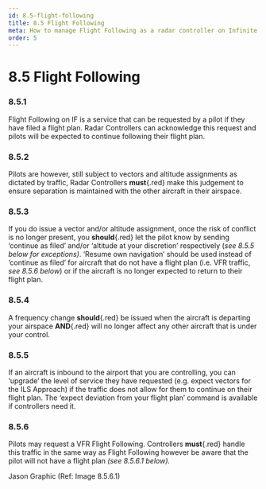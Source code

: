 ```yaml
---
id: 8.5-flight-following
title: 8.5 Flight Following
meta: How to manage Flight Following as a radar controller on Infinite Flight.
order: 5
---
```


# 8.5  Flight Following

 

### 8.5.1    

Flight Following on IF is a service that can be requested by a pilot if they have filed a flight plan. Radar Controllers can acknowledge this request and pilots will be expected to continue following their flight plan.



### 8.5.2    

Pilots are however, still subject to vectors and altitude assignments as dictated by traffic, Radar Controllers **must**{.red} make this judgement to ensure separation is maintained with the other aircraft in their airspace.



### 8.5.3    

If you do issue a vector and/or altitude assignment, once the risk of conflict is no longer present, you **should**{.red} let the pilot know by sending ‘continue as filed’ and/or ‘altitude at your discretion’ respectively (*see 8.5.5 below for exceptions)*. ‘Resume own navigation’ should be used instead of ‘continue as filed’ for aircraft that do not have a flight plan (i.e. VFR traffic, *see 8.5.6 below*) or if the aircraft is no longer expected to return to their flight plan.



### 8.5.4    

A frequency change **should**{.red} be issued when the aircraft is departing your airspace **AND**{.red} will no longer affect any other aircraft that is under your control.



### 8.5.5    

If an aircraft is inbound to the airport that you are controlling, you can ‘upgrade’ the level of service they have requested (e.g. expect vectors for the ILS Approach) if the traffic does not allow for them to continue on their flight plan. The ‘expect deviation from your flight plan’ command is available if controllers need it.

 

### 8.5.6    

Pilots may request a VFR Flight Following. Controllers **must**{.red} handle this traffic in the same way as Flight Following however be aware that the pilot will not have a flight plan *(see 8.5.6.1 below).*

 

Jason Graphic (Ref: Image 8.5.6.1)

 
